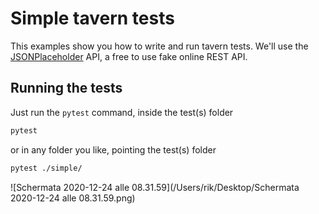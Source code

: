 # Simple tavern tests
This examples show you how to write and run tavern tests.
We'll use the [JSONPlaceholder](https://jsonplaceholder.typicode.com/) API, a free to use fake online REST API.

## Running the tests

Just run the `pytest` command, inside the test(s) folder

```bash
pytest
```

or in any folder you like, pointing the test(s) folder

```bash
pytest ./simple/
```

![Schermata 2020-12-24 alle 08.31.59](/Users/rik/Desktop/Schermata 2020-12-24 alle 08.31.59.png)

